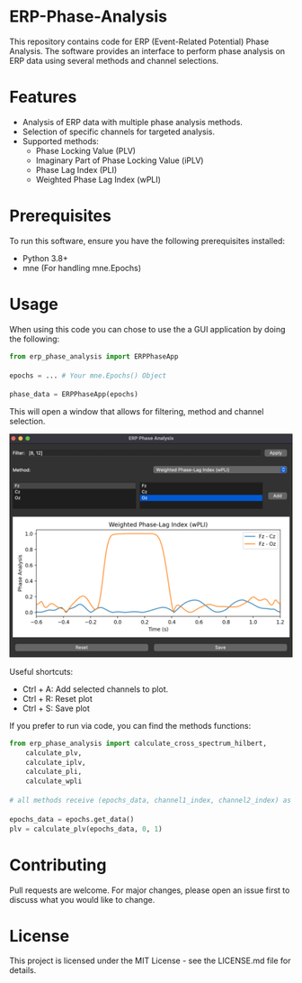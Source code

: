 # ERP-Phase-Analysis
This repository contains code for ERP (Event-Related Potential) Phase Analysis. The software provides an interface to perform phase analysis on ERP data using several methods and channel selections.

# Features
- Analysis of ERP data with multiple phase analysis methods.
- Selection of specific channels for targeted analysis.
- Supported methods:
    - Phase Locking Value (PLV)
    - Imaginary Part of Phase Locking Value (iPLV)
    - Phase Lag Index (PLI)
    - Weighted Phase Lag Index (wPLI)

# Prerequisites
To run this software, ensure you have the following prerequisites installed:

- Python 3.8+
- mne (For handling mne.Epochs)

# Usage
When using this code you can chose to use the a GUI application by doing the following:
```python
from erp_phase_analysis import ERPPhaseApp

epochs = ... # Your mne.Epochs() Object

phase_data = ERPPhaseApp(epochs)
```
This will open a window that allows for filtering, method and channel selection.

![Application](application.png)

Useful shortcuts:
- Ctrl + A: Add selected channels to plot.
- Ctrl + R: Reset plot
- Ctrl + S: Save plot

If you prefer to run via code, you can find the methods functions:
```python
from erp_phase_analysis import calculate_cross_spectrum_hilbert,
    calculate_plv,
    calculate_iplv,
    calculate_pli,
    calculate_wpli

# all methods receive (epochs_data, channel1_index, channel2_index) as inputs

epochs_data = epochs.get_data()
plv = calculate_plv(epochs_data, 0, 1)

```

# Contributing
Pull requests are welcome. For major changes, please open an issue first to discuss what you would like to change.

# License
This project is licensed under the MIT License - see the LICENSE.md file for details.

